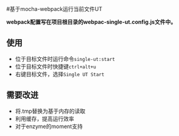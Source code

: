 #基于mocha-webpack运行当前文件UT

**webpack配置写在项目根目录的webpac-single-ut.config.js文件中。**

## 使用

* 位于目标文件时运行命令`single-ut:start`
* 位于目标文件时快捷键`ctrl+alt+u`
* 右键目标文件，选择`Single UT Start`

## 需要改进

* 将.tmp替换为基于内存的读取
* 利用缓存，提高运行效率
* 对于enzyme的moment支持